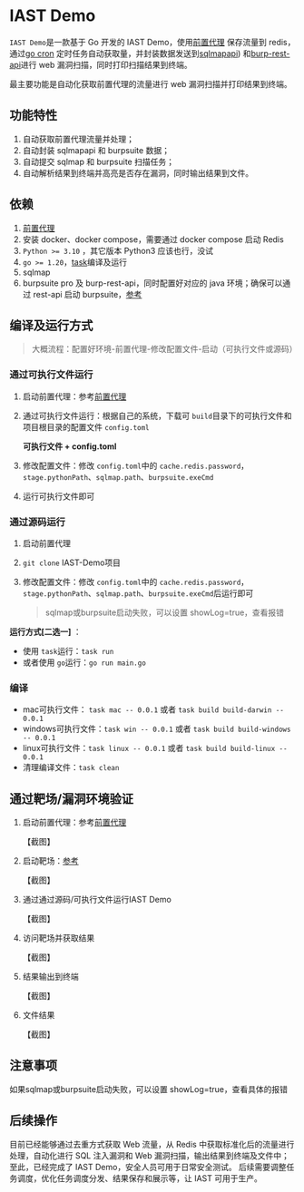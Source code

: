 # IAST Demo

`IAST Demo`是一款基于 Go 开发的 IAST Demo，使用[前置代理](https://github.com/one-iast/practice/tree/main/front-proxy)
保存流量到 redis，通过[go cron](https://github.com/go-co-op/gocron)
定时任务自动获取量，并封装数据发送到[sqlmapapi](https://github.com/sqlmapproject/sqlmap/wiki/Usage#api-rest-json))
和[burp-rest-api](https://github.com/vmware/burp-rest-api)进行 web 漏洞扫描，同时打印扫描结果到终端。

最主要功能是自动化获取前置代理的流量进行 web 漏洞扫描并打印结果到终端。

## 功能特性

1. 自动获取前置代理流量并处理；
2. 自动封装 sqlmapapi 和 burpsuite 数据；
3. 自动提交 sqlmap 和 burpsuite 扫描任务；
4. 自动解析结果到终端并高亮是否存在漏洞，同时输出结果到文件。

## 依赖

1. [前置代理](https://github.com/one-iast/practice/tree/main/front-proxy)
2. 安装 docker、docker compose，需要通过 docker compose 启动 Redis
3. `Python >= 3.10` ，其它版本 Python3 应该也行，没试
4. `go >= 1.20`，[task](https://github.com/go-task/task)编译及运行
5. sqlmap
6. burpsuite pro 及 burp-rest-api，同时配置好对应的 java 环境；确保可以通过 rest-api 启动
   burpsuite，[参考](https://github.com/one-iast/practice/blob/main/course/2%20%E6%89%AB%E6%8F%8F%E5%B7%A5%E5%85%B7%E9%80%89%E5%8F%96.md#%E5%AF%B9%E9%9D%B6%E5%9C%BA%E8%BF%9B%E8%A1%8Cweb%E6%BC%8F%E6%B4%9E%E6%A3%80%E6%B5%8B-burpsuite)

## 编译及运行方式

> 大概流程：配置好环境-前置代理-修改配置文件-启动（可执行文件或源码）

### 通过可执行文件运行

1. 启动前置代理：参考[前置代理](https://github.com/one-iast/practice/tree/main/front-proxy)
2. 通过可执行文件运行：根据自己的系统，下载可 `build`目录下的可执行文件和项目根目录的配置文件 `config.toml`

   **可执行文件 + config.toml**
3. 修改配置文件：修改 `config.toml`中的 `cache.redis.password`，`stage.pythonPath`、`sqlmap.path`、`burpsuite.exeCmd`
4. 运行可执行文件即可

### 通过源码运行

1. 启动前置代理
2. `git clone` IAST-Demo项目
3. 修改配置文件：修改 `config.toml`中的 `cache.redis.password`，`stage.pythonPath`、`sqlmap.path`、`burpsuite.exeCmd`后运行即可

   > sqlmap或burpsuite启动失败，可以设置 showLog=true，查看报错
   >

**运行方式[二选一]** ：

* 使用 `task`运行：`task run`
* 或者使用 `go`运行：`go run main.go`

### 编译

* mac可执行文件： `task mac -- 0.0.1` 或者 `task build build-darwin -- 0.0.1`
* windows可执行文件：`task win -- 0.0.1` 或者 `task build build-windows -- 0.0.1`
* linux可执行文件：`task linux -- 0.0.1`  或者 `task build build-linux -- 0.0.1`
* 清理编译文件：`task clean`

## 通过靶场/漏洞环境验证

1. 启动前置代理：参考[前置代理](https://github.com/one-iast/practice/tree/main/front-proxy)

   【截图】
2. 启动靶场：[参考](https://github.com/one-iast/practice/blob/main/course/2%20%E6%89%AB%E6%8F%8F%E5%B7%A5%E5%85%B7%E9%80%89%E5%8F%96.md#%E6%90%AD%E5%BB%BA%E6%BC%8F%E6%B4%9E%E9%9D%B6%E5%9C%BA%E7%8E%AF%E5%A2%83)

   【截图】
3. 通过通过源码/可执行文件运行IAST Demo

   【截图】
4. 访问靶场并获取结果

   【截图】
5. 结果输出到终端

   【截图】
6. 文件结果

   【截图】

## 注意事项

如果sqlmap或burpsuite启动失败，可以设置 showLog=true，查看具体的报错

## 后续操作

目前已经能够通过去重方式获取 Web 流量，从 Redis 中获取标准化后的流量进行处理，自动化进行 SQL 注入漏洞和 Web
漏洞扫描，输出结果到终端及文件中；至此，已经完成了 IAST Demo，安全人员可用于日常安全测试。
后续需要调整任务调度，优化任务调度分发、结果保存和展示等，让 IAST 可用于生产。

